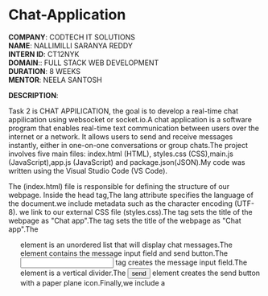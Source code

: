 # Chat-Application

**COMPANY**: CODTECH IT SOLUTIONS <br>
**NAME**: NALLIMILLI SARANYA REDDY <br>
**INTERN ID**: CT12NYK <br>
**DOMAIN**:: FULL STACK WEB DEVELOPMENT <br>
**DURATION**: 8 WEEKS <br>
**MENTOR**: NEELA SANTOSH

**DESCRIPTION**:

Task 2 is CHAT APPILICATION, the goal is to develop a real-time chat appilication using websocket or socket.io.A chat application is a software program that enables real-time text communication between users over the internet or a network. It allows users to send and receive messages instantly, either in one-on-one conversations or group chats.The project involves five main files: index.html (HTML), styles.css (CSS),main.js (JavaScript),app.js (JavaScript) and package.json(JSON).My code was written using the Visual Studio Code (VS Code).

The (index.html) file is responsible for defining the structure of our webpage. Inside the head tag,The lang attribute specifies the language of the document.we include metadata such as the character encoding (UTF-8). we link to our external CSS file (styles.css).The <title>Chat app</title> tag sets the title of the webpage as "Chat app".The <title>Chat app</title> tag sets the title of the webpage as "Chat app".The <ul class="message-container" id="message-container"> element is an unordered list that will display chat messages.The <form class="message-form" id="message-form"> element contains the message input field and send button.The <input type="text" name="message" id="message-input" class="message-input"> tag creates the message input field.The <div class="v-divider"></div> element is a vertical divider.The <button type="submit" class="send-button">send <span><i class="far fa-paper-plane"></i></span></button> element creates the send button with a paper plane icon.Finally,we include a <script> tag to link to our external javascript file(main.js).

This (style.css) file provides styling for your chat application.Resets margin and padding for all elements.Sets the font family to "Open Sans".Styles the user name input section with Flexbox layout, font size, font weight, padding, and colors.Styles the input field with font size, font weight, and background color.Styles the message container with Flexbox layout, background color, dimensions, and scroll behavior.Styles the left and right messages with list-style, padding, margin, maximum width, font size, and word wrap.Adds different background colors and alignments for left and right messages.Styles message timestamps and feedback messages.Adds margin and color to the clients total display.

This (main.js) provided is designed to manage the client-side logic for a chat application using Socket.IO.Initializes a WebSocket connection to the server using Socket.IO (const socket = io();).Retrieves references to various DOM elements, such as the total clients display, message container, name input, message form, and message input field.Adds an event listener to the message form that prevents the default form submission behavior.Calls the sendMessage function to handle message sending.Listens for the clients-total event from the server, which provides the total number of connected clients.Updates the clientsTotal element with the new total.Validates the presence of messageInput and nameInput elements.
Creates a data object containing the user's name, message, and the current date and time.
Emits the message event to the server with the data object.Adds the message to the UI using the addMessageToUI function and clears the message input field.Listens for the chat-message event from the server, which provides new chat messages.Adds the received message to the UI.Adds the message content and metadata (name and timestamp) to the list item.Appends the list item to the messageContainer and scrolls to the bottom of the container.Listens for feedback events from the server, which provide typing indicator messages.Adds the feedback message to the UI.Removes all feedback messages from the UI.

This (app.js) server-side code uses Node.js with Express and Socket.IO to create a chat application,managing client connections, broadcasting messages, and handling user feedback that can handle real-time communication between multiple clients.Imports the Express and Path modules.Initializes an Express application.Sets the port number to an environment variable value or defaults to 4000.Starts the server and listens on the specified port.Initializes Socket.IO and attaches it to the server.Serves static files from the public directory.Creates a Set to keep track of connected socket IDs.Listens for new socket connections.Logs the new socket ID and adds it to the socketsConnected Set.
Emits the total number of connected clients to all clients using io.emit('clients-total', socketsConnected.size);.Handles the disconnect event to remove the socket ID from the Set and updates the client count.Listens for message events and broadcasts the message data to all other clients.Listens for feedback events and broadcasts the feedback data to all other clients.

The (package.json) file for your Node.jsproject, which is a chat application using Socket.IO and Express.the package.json file for your Node.jsproject, which is a chat application using Socket.IO and Express."start": The script to start your application using Node.js(node app.js)."dev": The script to start your application in development mode using Nodemon (nodemon app.js). Nodemon automatically restarts the application when file changes in the directory are detected."keywords": An array of keywords related to your project (currently empty)."author": The author of the project (currently empty)."license": The license for the project (ISC)."description": A brief description of the project (currently empty)."express": A web application framework for Node.js(version 4.21.2)."socket-chat-app": A local dependency for your project."socket.io": A library for real-time web applications (version 4.8.1)."nodemon": A tool that helps develop Node.jsapplications by automatically restarting the application when file changes in the directory are detected (version 3.1.9).


**OUTPUT**

![Image](https://github.com/user-attachments/assets/ad409bcd-d320-4650-9a87-9d8499488f76)
![Image](https://github.com/user-attachments/assets/221d1126-5ebc-4b87-a807-d802c69ac2f6)
